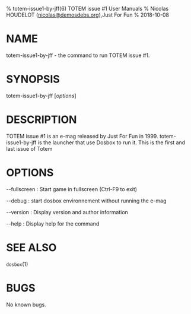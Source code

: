 % totem-issue1-by-jff(6)  TOTEM issue #1 User Manuals
% Nicolas HOUDELOT (nicolas@demosdebs.org),Just For Fun
% 2018-10-08

# NAME
totem-issue1-by-jff - the command to run  TOTEM issue #1.

# SYNOPSIS
totem-issue1-by-jff [*options*]

# DESCRIPTION
 TOTEM issue #1 is an e-mag released by Just For Fun in 1999.
totem-issue1-by-jff is the launcher that use Dosbox to run it.
This is the first and last issue of Totem

# OPTIONS
\--fullscreen
:   Start game in fullscreen (Ctrl-F9 to exit)

\--debug
:   start dosbox environnement without running the e-mag

\--version
:   Display version and author information

\--help
:   Display help for the command

# SEE ALSO
`dosbox`(1)

# BUGS
No known bugs.
